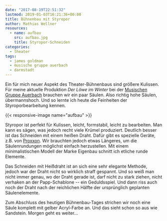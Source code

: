 ```yaml
---
date: "2017-08-19T22:51:32"
lastmod: 2019-01-03T16:21:36+00:00
title: Bühnenbau mit Styropor
author: Mathias Wellner
resources:
  - name: aufbau
    src: aufbau.jpg
    title: Styropor-Schneiden
categories:
  - theater
tags: 
  - james goldman
  - musische gruppe auerbach
  - darmstadt
---
```

Ein für mich neuer Aspekt des Theater-Bühnenbaus sind größere Kulissen. Für meine aktuelle Produktion _Der Löwe im Winter_ bei der [Musischen Gruppe Auerbach](https://mga-darmstadt.de/) brauchen wir ein paar Säulen. Also richtig hohe Säulen, übermannshoch. Und so lernte ich heute die Feinheiten der Styroporbearbeitung kennen. 

<!--more-->

{{< responsive-image name="aufbau" >}}

Styropor ist perfekt für Kulissen, leicht, formstabil, leicht zu bearbeiten. Man kann es sägen, was jedoch recht viele Krümel produziert. Deutlich besser ist das Schneiden mit einem heißen Draht. Dafür gibt es spezielle Geräte, z.B. von [Proxxon](http://www.proxxon.com/de/micromot/27082.php). Wir brauchten jedoch etwas Längeres, um die Säulenrundungen möglichst einfach herzustellen. Mit einem minimalistischen Modell der Marke Eigenbau schnitt ich etliche runde Elemente. 

Das Schneiden mit Heißdraht ist an sich eine sehr elegante Methode, jedoch war der Draht nicht so wirklich straff gespannt. Und so weiß man nicht immer genau, wo der Draht gerade ist, darf nicht zu stark ziehen, nicht verhaken an der Papp-Schablone -- ein Geduldsspiel. Und dann riss auch noch der Draht nach der reichlichen Hälfte der ursprünglich geplanten Säulenelemente. 

Zum Abschluss des heutigen Bühnenbau-Tages strichen wir noch eine Säule komplett mit gelber Acryl-Farbe an. Und das sieht schon so aus wie Sandstein. Morgen geht es weiter...